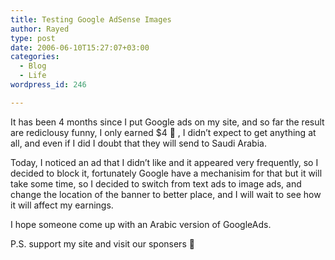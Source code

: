 ```yaml
---
title: Testing Google AdSense Images
author: Rayed
type: post
date: 2006-06-10T15:27:07+03:00
categories:
  - Blog
  - Life
wordpress_id: 246

---
```

<p>It has been 4 months since I put Google ads on my site, and so far the result are rediclousy funny, I only earned $4 🙂 , I didn&#8217;t expect to get anything at all, and even if I did I doubt that they will send to Saudi Arabia.</p>
<p>Today, I noticed an ad that I didn&#8217;t like and it appeared very frequently, so I decided to block it, fortunately Google have a mechanisim for that but it will take some time, so I decided to switch from text ads to image ads, and change the location of the banner to better place, and I will wait to see how it will affect my earnings.</p>
<p>I hope someone come up with an Arabic version of GoogleAds.</p>
<p>P.S. support my site and visit our sponsers 🙂</p>
